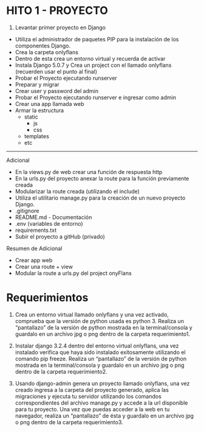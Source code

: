 # HITO 1 - PROYECTO
1. Levantar primer proyecto en Django
  - Utiliza el administrador de paquetes PIP para la instalación de los componentes Django.
  - Crea la carpeta onlyflans
  - Dentro de esta crea un entorno virtual y recuerda de activar
  - Instala Django 5.0.7 y Crea un project con el llamado onlyflans (recuerden usar el punto al final)
  - Probar el Proyecto ejecutando runserver
  - Preparar y migrar
  - Crear user y password del admin
  - Probar el Proyecto ejecutando runserver e ingresar como admin
  - Crear una app llamada web
  - Armar la estructura
    - static
        - js
        - css
    - templates
    - etc

  ---
Adicional
  - En la views.py de web crear una función de respuesta http 
  - En la urls.py del proyecto anexar la route para la función previamente creada
  - Modularizar la route creada (utilizando el include)
  - Utiliza el utilitario manage.py para la creación de un nuevo proyecto Django.
  - .gitignore
  - README.md - Documentación
  - .env (variables de entorno)
  - requirements.txt
  - Subir el proyecto a gitHub (privado)

Resumen de Adicional
  - Crear app web
  - Crear una route + view
  - Modular la route a urls.py del project onyFlans



# Requerimientos
1. Crea un entorno virtual llamado onlyflans y una vez activado, comprueba que la versión de python usada es python 3. Realiza un “pantallazo” de la versión de python mostrada en la terminal/consola y guardalo en un archivo jpg o png dentro de la carpeta requerimiento1.

2. Instalar django 3.2.4 dentro del entorno virtual onlyflans, una vez instalado verifica que 
haya sido instalado exitosamente utilizando el comando pip freeze. Realiza un 
“pantallazo” de la versión de python mostrada en la terminal/consola y guardalo en un 
archivo jpg o png dentro de la carpeta requerimiento2.

3. Usando django-admin genera un proyecto llamado onlyflans, una vez creado ingresa 
a la carpeta del proyecto generado, aplica las migraciones y ejecuta tu servidor 
utilizando los comandos correspondientes del archivo manage.py y accede a la url 
disponible para tu proyecto. Una vez que puedas acceder a la web en tu navegador, 
realiza un “pantallazo” de ésta y guardalo en un archivo jpg o png dentro de la carpeta
requerimiento3.
